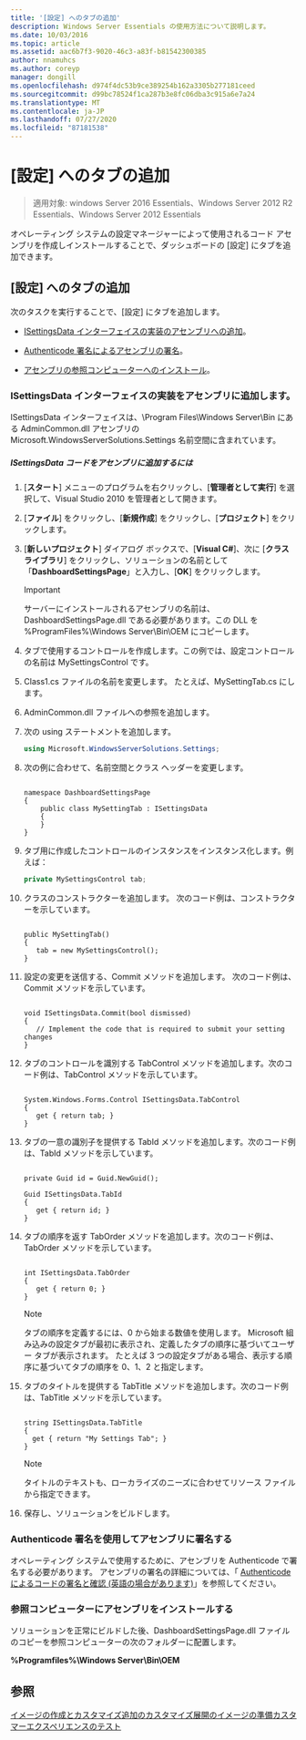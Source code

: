 ```yaml
---
title: '[設定] へのタブの追加'
description: Windows Server Essentials の使用方法について説明します。
ms.date: 10/03/2016
ms.topic: article
ms.assetid: aac6b7f3-9020-46c3-a83f-b81542300385
author: nnamuhcs
ms.author: coreyp
manager: dongill
ms.openlocfilehash: d974f4dc53b9ce389254b162a3305b277181ceed
ms.sourcegitcommit: d99bc78524f1ca287b3e8fc06dba3c915a6e7a24
ms.translationtype: MT
ms.contentlocale: ja-JP
ms.lasthandoff: 07/27/2020
ms.locfileid: "87181538"
---
```

# <a name="add-a-tab-to-settings"></a>[設定] へのタブの追加

>適用対象: windows Server 2016 Essentials、Windows Server 2012 R2 Essentials、Windows Server 2012 Essentials

オペレーティング システムの設定マネージャーによって使用されるコード アセンブリを作成しインストールすることで、ダッシュボードの [設定] にタブを追加できます。

## <a name="add-a-tab-to-settings"></a>[設定] へのタブの追加
 次のタスクを実行することで、[設定] にタブを追加します。

-   [ISettingsData インターフェイスの実装のアセンブリへの追加](Add-a-Tab-to-Settings.md#BKMK_ISettingsData)。

-   [Authenticode 署名によるアセンブリの署名](Add-a-Tab-to-Settings.md#BKMK_SignAssembly)。

-   [アセンブリの参照コンピューターへのインストール](Add-a-Tab-to-Settings.md#BKMK_InstallAssembly)。

###  <a name="add-an-implementation-of-the-isettingsdata-interface-to-the-assembly"></a><a name="BKMK_ISettingsData"></a>ISettingsData インターフェイスの実装をアセンブリに追加します。
 ISettingsData インターフェイスは、\Program Files\Windows Server\Bin にある AdminCommon.dll アセンブリの Microsoft.WindowsServerSolutions.Settings 名前空間に含まれています。

##### <a name="to-add-the-isettingsdata-code-to-the-assembly"></a>ISettingsData コードをアセンブリに追加するには

1.  [**スタート**] メニューのプログラムを右クリックし、[**管理者として実行**] を選択して、Visual Studio 2010 を管理者として開きます。

2.  [**ファイル**] をクリックし、[**新規作成**] をクリックし、[**プロジェクト**] をクリックします。

3.  [**新しいプロジェクト**] ダイアログ ボックスで、[**Visual C#**]、次に [**クラス ライブラリ**] をクリックし、ソリューションの名前として「**DashboardSettingsPage**」と入力し、[**OK**] をクリックします。

    > [!IMPORTANT]
    >  サーバーにインストールされるアセンブリの名前は、DashboardSettingsPage.dll である必要があります。この DLL を %ProgramFiles%\Windows Server\Bin\OEM にコピーします。

4.  タブで使用するコントロールを作成します。この例では、設定コントロールの名前は MySettingsControl です。

5.  Class1.cs ファイルの名前を変更します。 たとえば、MySettingTab.cs にします。

6.  AdminCommon.dll ファイルへの参照を追加します。

7.  次の using ステートメントを追加します。

    ```c#
    using Microsoft.WindowsServerSolutions.Settings;
    ```

8.  次の例に合わせて、名前空間とクラス ヘッダーを変更します。

    ```

    namespace DashboardSettingsPage
    {
        public class MySettingTab : ISettingsData
        {
        }
    }

    ```

9. タブ用に作成したコントロールのインスタンスをインスタンス化します。例えば：

    ```c#
    private MySettingsControl tab;
    ```

10. クラスのコンストラクターを追加します。 次のコード例は、コンストラクターを示しています。

    ```

    public MySettingTab()
    {
       tab = new MySettingsControl();
    }
    ```

11. 設定の変更を送信する、Commit メソッドを追加します。 次のコード例は、Commit メソッドを示しています。

    ```

    void ISettingsData.Commit(bool dismissed)
    {
       // Implement the code that is required to submit your setting changes
    }
    ```

12. タブのコントロールを識別する TabControl メソッドを追加します。次のコード例は、TabControl メソッドを示しています。

    ```

    System.Windows.Forms.Control ISettingsData.TabControl
    {
       get { return tab; }
    }
    ```

13. タブの一意の識別子を提供する TabId メソッドを追加します。次のコード例は、TabId メソッドを示しています。

    ```

    private Guid id = Guid.NewGuid();

    Guid ISettingsData.TabId
    {
       get { return id; }
    }
    ```

14. タブの順序を返す TabOrder メソッドを追加します。次のコード例は、TabOrder メソッドを示しています。

    ```

    int ISettingsData.TabOrder
    {
       get { return 0; }
    }
    ```

    > [!NOTE]
    >  タブの順序を定義するには、0 から始まる数値を使用します。 Microsoft 組み込みの設定タブが最初に表示され、定義したタブの順序に基づいてユーザー タブが表示されます。 たとえば 3 つの設定タブがある場合、表示する順序に基づいてタブの順序を 0、1、2 と指定します。

15. タブのタイトルを提供する TabTitle メソッドを追加します。次のコード例は、TabTitle メソッドを示しています。

    ```

    string ISettingsData.TabTitle
    {
      get { return "My Settings Tab"; }
    }
    ```

    > [!NOTE]
    >  タイトルのテキストも、ローカライズのニーズに合わせてリソース ファイルから指定できます。

16. 保存し、ソリューションをビルドします。

###  <a name="sign-the-assembly-with-an-authenticode-signature"></a><a name="BKMK_SignAssembly"></a>Authenticode 署名を使用してアセンブリに署名する
 オペレーティング システムで使用するために、アセンブリを Authenticode で署名する必要があります。 アセンブリの署名の詳細については、「 [Authenticode によるコードの署名と確認 (英語の場合があります)](https://msdn.microsoft.com/library/ms537364\(VS.85\).aspx#SignCode)」を参照してください。

###  <a name="install-the-assembly-on-the-reference-computer"></a><a name="BKMK_InstallAssembly"></a>参照コンピューターにアセンブリをインストールする
 ソリューションを正常にビルドした後、DashboardSettingsPage.dll ファイルのコピーを参照コンピューターの次のフォルダーに配置します。

 **%Programfiles%\Windows Server\Bin\OEM**

## <a name="see-also"></a>参照
 [イメージの作成とカスタマイズ追加の](Creating-and-Customizing-the-Image.md)[カスタマイズ](Additional-Customizations.md)[展開のイメージの準備](Preparing-the-Image-for-Deployment.md)[カスタマーエクスペリエンスのテスト](Testing-the-Customer-Experience.md)